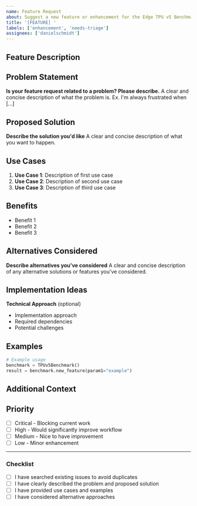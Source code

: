 ```yaml
---
name: Feature Request
about: Suggest a new feature or enhancement for the Edge TPU v5 Benchmark Suite
title: '[FEATURE] '
labels: ['enhancement', 'needs-triage']
assignees: ['danielschmidt']
---
```


## Feature Description
<!-- A clear and concise description of the feature you'd like to see -->

## Problem Statement
<!-- Describe the problem this feature would solve -->
**Is your feature request related to a problem? Please describe.**
A clear and concise description of what the problem is. Ex. I'm always frustrated when [...]

## Proposed Solution
<!-- Describe the solution you'd like -->
**Describe the solution you'd like**
A clear and concise description of what you want to happen.

## Use Cases
<!-- Describe how this feature would be used -->
1. **Use Case 1**: Description of first use case
2. **Use Case 2**: Description of second use case
3. **Use Case 3**: Description of third use case

## Benefits
<!-- What benefits would this feature provide? -->
- Benefit 1
- Benefit 2
- Benefit 3

## Alternatives Considered
<!-- Describe alternatives you've considered -->
**Describe alternatives you've considered**
A clear and concise description of any alternative solutions or features you've considered.

## Implementation Ideas
<!-- If you have ideas about implementation, share them -->
**Technical Approach** (optional)
- Implementation approach
- Required dependencies
- Potential challenges

## Examples
<!-- Provide examples of how the feature would work -->
```python
# Example usage
benchmark = TPUv5Benchmark()
result = benchmark.new_feature(param1="example")
```

## Additional Context
<!-- Add any other context, mockups, or screenshots about the feature request -->

## Priority
<!-- How important is this feature to you? -->
- [ ] Critical - Blocking current work
- [ ] High - Would significantly improve workflow
- [ ] Medium - Nice to have improvement
- [ ] Low - Minor enhancement

---

### Checklist
- [ ] I have searched existing issues to avoid duplicates
- [ ] I have clearly described the problem and proposed solution
- [ ] I have provided use cases and examples
- [ ] I have considered alternative approaches